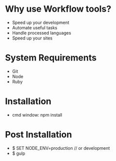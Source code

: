 # Why use Workflow tools?

* Speed up your development
* Automate useful tasks
* Handle processed languages
* Speed up your sites

# System Requirements
* Git
* Node
* Ruby

# Installation
 * cmd window: npm install
 
# Post Installation
* $ SET NODE_ENV=production // or development
* $ gulp


